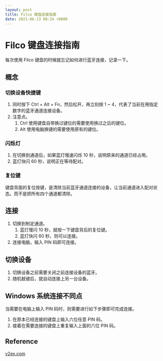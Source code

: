 ```yaml
---
layout: post
title: Filco 键盘连接指南
date: 2021-06-13 00:24 +0800
---
```

# Filco 键盘连接指南

每次使用 Filco 键盘的时候就忘记如何进行蓝牙连接，记录一下。

## 概念

### 切换设备快捷键

1. 同时按下 Ctrl + Alt + Fn，然后松开，再立刻按 1 ~ 4，代表了当前在用指定数字的蓝牙通道连接设备。
2. 注意点。
    1. Ctrl 使用键盘自带换过键位的需要使用换过之后的键位。
    2. Alt 使用电脑换键的需要使用原有的键位。

### 闪烁灯

1. 在切换到通道后，如果蓝灯慢速闪烁 10 秒，说明原来的通道已经占用。
2. 蓝灯快闪 60 秒，说明正在等待配对。

### 复位键

键盘背面的复位按键，是清除当前蓝牙通道连接的设备，让当前通道进入配对状态。而不是把所有四个通道都清除。

## 连接

1. 切换到制定通道。
    1. 蓝灯慢闪 10 秒，就按一下键盘背后的复位键。
    2. 蓝灯快闪 60 秒，则可以连接。
2. 连接电脑，输入 PIN 码即可连接。

## 切换设备

1. 切换设备之前需要关闭之前连接设备的蓝牙。
2. 随机敲键后，就自动连接上另一台设备。

## Windows 系统连接不同点

当需要在电脑上输入 PIN 码时，则需要进行如下步骤即可完成连接。

1. 在原本已经连接的键盘上输入六位任意 PIN 码。
2. 接着在需要连接的键盘上重复输入上面的六位 PIN 码。

## Reference

[v2ex.com](https://v2ex.com/t/441562)

